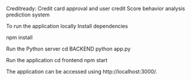 Creditready: Credit card approval and user credit Score behavior analysis prediction system

To run the application locally
Install dependencies

npm install

Run the Python server
cd BACKEND
python app.py

Run the application
cd frontend
npm start

The application can be accessed using http://localhost:3000/.
